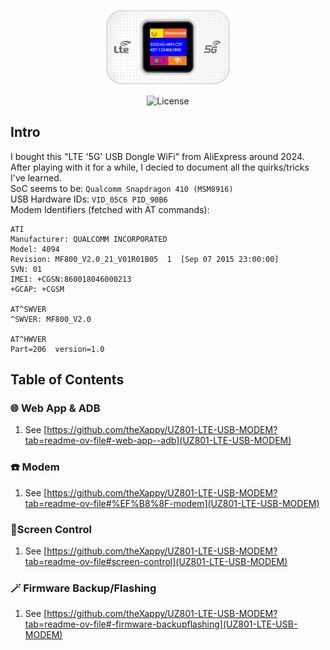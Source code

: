 <br /> <p align="center"><a href="https://github.com/theXappy/MF800-LTE-5G-USB-MODEM" target="_blank"><img src="img/4g_lte.png" width="200"></a></p>

<p align="center"><img src="https://img.shields.io/packagist/l/laravel/framework" alt="License"></a>
</p>

## Intro
I bought this "LTE '5G' USB Dongle WiFi" from AliExpress around 2024.  
After playing with it for a while, I decied to document all the quirks/tricks I've learned.  
SoC seems to be: `Qualcomm Snapdragon 410 (MSM8916)`  
USB Hardware IDs: `VID_05C6 PID_90B6`  
Modem Identifiers (fetched with AT commands):
```
ATI
Manufacturer: QUALCOMM INCORPORATED
Model: 4094
Revision: MF800_V2.0_21_V01R01B05  1  [Sep 07 2015 23:00:00]
SVN: 01
IMEI: +CGSN:860018046000213
+GCAP: +CGSM

AT^SWVER
^SWVER: MF800_V2.0

AT^HWVER
Part=206  version=1.0
```

## Table of Contents
### 🌐 Web App & ADB
1. See [https://github.com/theXappy/UZ801-LTE-USB-MODEM?tab=readme-ov-file#-web-app--adb](UZ801-LTE-USB-MODEM)

### ☎️ Modem
1. See [https://github.com/theXappy/UZ801-LTE-USB-MODEM?tab=readme-ov-file#%EF%B8%8F-modem](UZ801-LTE-USB-MODEM)

### 📱Screen Control
1. See [https://github.com/theXappy/UZ801-LTE-USB-MODEM?tab=readme-ov-file#screen-control](UZ801-LTE-USB-MODEM)

### 🪄 Firmware Backup/Flashing
1. See [https://github.com/theXappy/UZ801-LTE-USB-MODEM?tab=readme-ov-file#-firmware-backupflashing](UZ801-LTE-USB-MODEM)
